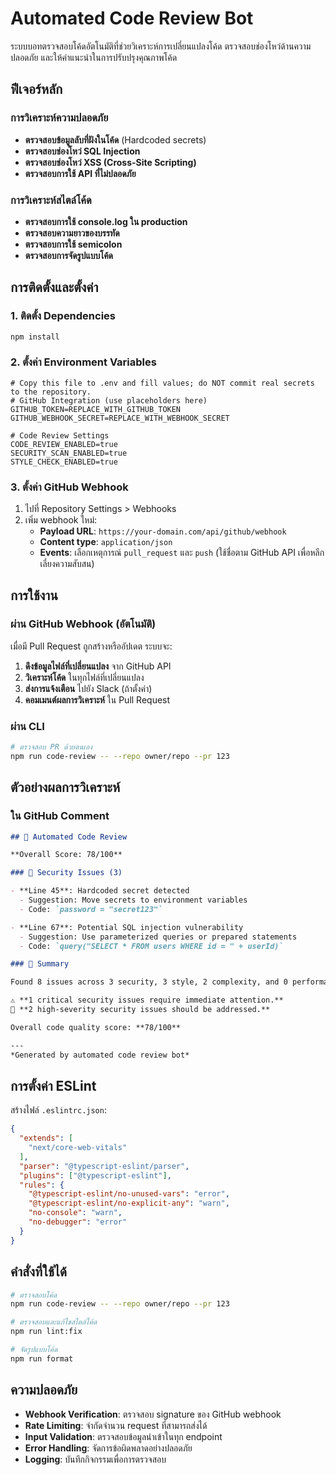# Automated Code Review Bot

ระบบบอทตรวจสอบโค้ดอัตโนมัติที่ช่วยวิเคราะห์การเปลี่ยนแปลงโค้ด ตรวจสอบช่องโหว่ด้านความปลอดภัย และให้คำแนะนำในการปรับปรุงคุณภาพโค้ด

## ฟีเจอร์หลัก

### การวิเคราะห์ความปลอดภัย
- **ตรวจสอบข้อมูลลับที่ฝังในโค้ด** (Hardcoded secrets)
- **ตรวจสอบช่องโหว่ SQL Injection**
- **ตรวจสอบช่องโหว่ XSS (Cross-Site Scripting)**
- **ตรวจสอบการใช้ API ที่ไม่ปลอดภัย**

### การวิเคราะห์สไตล์โค้ด
- **ตรวจสอบการใช้ console.log ใน production**
- **ตรวจสอบความยาวของบรรทัด**
- **ตรวจสอบการใช้ semicolon**
- **ตรวจสอบการจัดรูปแบบโค้ด**

## การติดตั้งและตั้งค่า

### 1. ติดตั้ง Dependencies

```bash
npm install
```

### 2. ตั้งค่า Environment Variables

```env
# Copy this file to .env and fill values; do NOT commit real secrets to the repository.
# GitHub Integration (use placeholders here)
GITHUB_TOKEN=REPLACE_WITH_GITHUB_TOKEN
GITHUB_WEBHOOK_SECRET=REPLACE_WITH_WEBHOOK_SECRET

# Code Review Settings
CODE_REVIEW_ENABLED=true
SECURITY_SCAN_ENABLED=true
STYLE_CHECK_ENABLED=true
```

### 3. ตั้งค่า GitHub Webhook

1. ไปที่ Repository Settings > Webhooks
2. เพิ่ม webhook ใหม่:
   - **Payload URL**: `https://your-domain.com/api/github/webhook`
   - **Content type**: `application/json`
   - **Events**: เลือกเหตุการณ์ `pull_request` และ `push` (ใช้ชื่อตาม GitHub API เพื่อหลีกเลี่ยงความสับสน)

## การใช้งาน

### ผ่าน GitHub Webhook (อัตโนมัติ)

เมื่อมี Pull Request ถูกสร้างหรืออัปเดต ระบบจะ:

1. **ดึงข้อมูลไฟล์ที่เปลี่ยนแปลง** จาก GitHub API
2. **วิเคราะห์โค้ด** ในทุกไฟล์ที่เปลี่ยนแปลง
3. **ส่งการแจ้งเตือน** ไปยัง Slack (ถ้าตั้งค่า)
4. **คอมเมนต์ผลการวิเคราะห์** ใน Pull Request

### ผ่าน CLI

```bash
# ตรวจสอบ PR ด้วยตนเอง
npm run code-review -- --repo owner/repo --pr 123
```

## ตัวอย่างผลการวิเคราะห์

### ใน GitHub Comment

```markdown
## 🤖 Automated Code Review

**Overall Score: 78/100**

### 🔴 Security Issues (3)

- **Line 45**: Hardcoded secret detected
  - Suggestion: Move secrets to environment variables
  - Code: `password = "secret123"`

- **Line 67**: Potential SQL injection vulnerability
  - Suggestion: Use parameterized queries or prepared statements
  - Code: `query("SELECT * FROM users WHERE id = " + userId)`

### 📝 Summary

Found 8 issues across 3 security, 3 style, 2 complexity, and 0 performance concerns.

⚠️ **1 critical security issues require immediate attention.**
🔶 **2 high-severity security issues should be addressed.**

Overall code quality score: **78/100**

---
*Generated by automated code review bot*
```

## การตั้งค่า ESLint

สร้างไฟล์ `.eslintrc.json`:

```json
{
  "extends": [
    "next/core-web-vitals"
  ],
  "parser": "@typescript-eslint/parser",
  "plugins": ["@typescript-eslint"],
  "rules": {
    "@typescript-eslint/no-unused-vars": "error",
    "@typescript-eslint/no-explicit-any": "warn",
    "no-console": "warn",
    "no-debugger": "error"
  }
}
```

## คำสั่งที่ใช้ได้

```bash
# ตรวจสอบโค้ด
npm run code-review -- --repo owner/repo --pr 123

# ตรวจสอบและแก้ไขสไตล์โค้ด
npm run lint:fix

# จัดรูปแบบโค้ด
npm run format
```

## ความปลอดภัย

- **Webhook Verification**: ตรวจสอบ signature ของ GitHub webhook
- **Rate Limiting**: จำกัดจำนวน request ที่สามารถส่งได้
- **Input Validation**: ตรวจสอบข้อมูลนำเข้าในทุก endpoint
- **Error Handling**: จัดการข้อผิดพลาดอย่างปลอดภัย
- **Logging**: บันทึกกิจกรรมเพื่อการตรวจสอบ